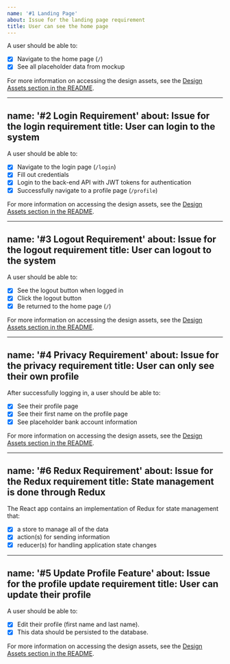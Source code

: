 ```yaml
---
name: '#1 Landing Page'
about: Issue for the landing page requirement
title: User can see the home page
---
```


A user should be able to:

- [x] Navigate to the home page (`/`)
- [x] See all placeholder data from mockup

For more information on accessing the design assets, see the [Design Assets section in the README](https://github.com/OpenClassrooms-Student-Center/Project-10-Bank-API#design-assets).

---
name: '#2 Login Requirement'
about: Issue for the login requirement
title: User can login to the system
---

A user should be able to:

- [x] Navigate to the login page (`/login`)
- [X] Fill out credentials
- [x] Login to the back-end API with JWT tokens for authentication
- [x] Successfully navigate to a profile page (`/profile`)

For more information on accessing the design assets, see the [Design Assets section in the README](https://github.com/OpenClassrooms-Student-Center/Project-10-Bank-API#design-assets).

---
name: '#3 Logout Requirement'
about: Issue for the logout requirement
title: User can logout to the system
---

A user should be able to:

- [x] See the logout button when logged in
- [x] Click the logout button
- [x] Be returned to the home page (`/`)

For more information on accessing the design assets, see the [Design Assets section in the README](https://github.com/OpenClassrooms-Student-Center/Project-10-Bank-API#design-assets).

---
name: '#4 Privacy Requirement'
about: Issue for the privacy requirement
title: User can only see their own profile
---

After successfully logging in, a user should be able to:

- [x] See their profile page
- [x] See their first name on the profile page
- [x] See placeholder bank account information

For more information on accessing the design assets, see the [Design Assets section in the README](https://github.com/OpenClassrooms-Student-Center/Project-10-Bank-API#design-assets).

---
name: '#6 Redux Requirement'
about: Issue for the Redux requirement
title: State management is done through Redux
---

The React app contains an implementation of Redux for state management that:

- [x] a store to manage all of the data
- [x] action(s) for sending information
- [x] reducer(s) for handling application state changes

---
name: '#5 Update Profile Feature'
about: Issue for the profile update requirement
title: User can update their profile
---

A user should be able to:

- [x] Edit their profile (first name and last name). 
- [x] This data should be persisted to the database.

For more information on accessing the design assets, see the [Design Assets section in the README](https://github.com/OpenClassrooms-Student-Center/Project-10-Bank-API#design-assets).
